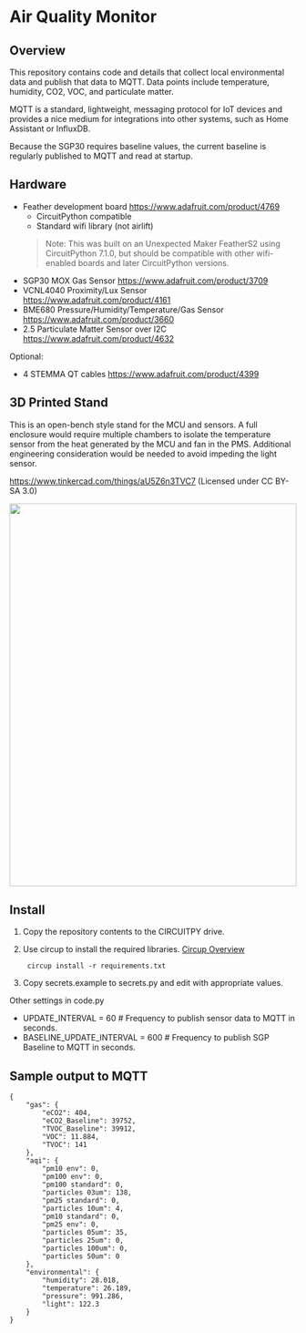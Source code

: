 # Air Quality Monitor


## Overview

This repository contains code and details that collect local environmental data and publish that data to MQTT.  Data points include temperature, humidity, CO2, VOC, and particulate matter.

MQTT is a standard, lightweight, messaging protocol for IoT devices and provides a nice medium for integrations into other systems, such as Home Assistant or InfluxDB.

Because the SGP30 requires baseline values, the current baseline is regularly published to MQTT and read at startup.


## Hardware

- Feather development board https://www.adafruit.com/product/4769
  - CircuitPython compatible
  - Standard wifi library (not airlift)
  > Note: This was built on an Unexpected Maker FeatherS2 using CircuitPython 7.1.0, but should be compatible with other wifi-enabled boards and later CircuitPython versions.
- SGP30 MOX Gas Sensor https://www.adafruit.com/product/3709
- VCNL4040 Proximity/Lux Sensor https://www.adafruit.com/product/4161
- BME680 Pressure/Humidity/Temperature/Gas Sensor https://www.adafruit.com/product/3660
- 2.5 Particulate Matter Sensor over I2C https://www.adafruit.com/product/4632

Optional:
- 4 STEMMA QT cables https://www.adafruit.com/product/4399


## 3D Printed Stand

This is an open-bench style stand for the MCU and sensors. A full enclosure would require multiple chambers to isolate the temperature sensor from the heat generated by the MCU and fan in the PMS.  Additional engineering consideration would be needed to avoid impeding the light sensor.

 https://www.tinkercad.com/things/aU5Z6n3TVC7 (Licensed under CC BY-SA 3.0)

 <img src="https://user-images.githubusercontent.com/15717486/151087140-696f21f4-c8c2-4ca7-af3f-eb3fec597e32.jpg" width=504 height=672>


 ## Install

 1. Copy the repository contents to the CIRCUITPY drive.
 2. Use circup to install the required libraries. [Circup Overview](https://learn.adafruit.com/keep-your-circuitpython-libraries-on-devices-up-to-date-with-circup)

         circup install -r requirements.txt

3. Copy secrets.example to secrets.py and edit with appropriate values.

Other settings in code.py
- UPDATE_INTERVAL = 60 # Frequency to publish sensor data to MQTT in seconds. 
- BASELINE_UPDATE_INTERVAL = 600 # Frequency to publish SGP Baseline to MQTT in seconds.


## Sample output to MQTT

    {
        "gas": {
            "eCO2": 404,
            "eCO2_Baseline": 39752,
            "TVOC_Baseline": 39912,
            "VOC": 11.884,
            "TVOC": 141
        },
        "aqi": {
            "pm10 env": 0,
            "pm100 env": 0,
            "pm100 standard": 0,
            "particles 03um": 138,
            "pm25 standard": 0,
            "particles 10um": 4,
            "pm10 standard": 0,
            "pm25 env": 0,
            "particles 05um": 35,
            "particles 25um": 0,
            "particles 100um": 0,
            "particles 50um": 0
        },
        "environmental": {
            "humidity": 28.018,
            "temperature": 26.189,
            "pressure": 991.286,
            "light": 122.3
        }
    }